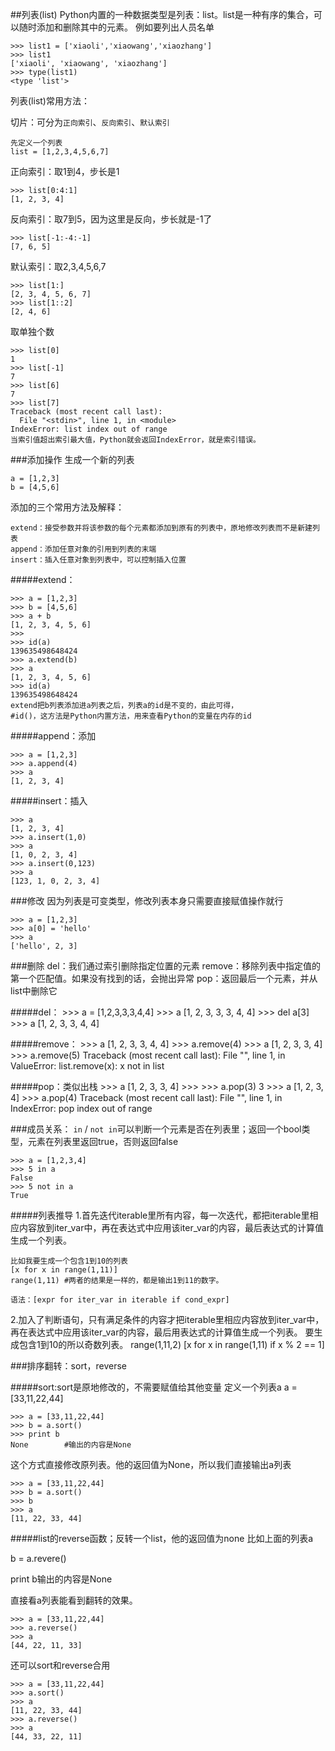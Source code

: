 ##列表(list)
Python内置的一种数据类型是列表：list。list是一种有序的集合，可以随时添加和删除其中的元素。
例如要列出人员名单


    >>> list1 = ['xiaoli','xiaowang','xiaozhang']
	>>> list1
	['xiaoli', 'xiaowang', 'xiaozhang']
	>>> type(list1)
	<type 'list'>

列表(list)常用方法：

切片：可分为`正向索引`、`反向索引`、`默认索引`

    先定义一个列表
    list = [1,2,3,4,5,6,7]
    
正向索引：取1到4，步长是1

	>>> list[0:4:1]
	[1, 2, 3, 4]

反向索引：取7到5，因为这里是反向，步长就是-1了

    >>> list[-1:-4:-1]
    [7, 6, 5]

默认索引：取2,3,4,5,6,7

    >>> list[1:]
    [2, 3, 4, 5, 6, 7]
    >>> list[1::2]
    [2, 4, 6]
    
取单独个数

    >>> list[0]
    1
    >>> list[-1]
    7
    >>> list[6]
    7
    >>> list[7]
    Traceback (most recent call last):
      File "<stdin>", line 1, in <module>
    IndexError: list index out of range
    当索引值超出索引最大值，Python就会返回IndexError，就是索引错误。

###添加操作
生成一个新的列表

    a = [1,2,3]
    b = [4,5,6]
添加的三个常用方法及解释：

    extend：接受参数并将该参数的每个元素都添加到原有的列表中，原地修改列表而不是新建列表
    append：添加任意对象的引用到列表的末端
    insert：插入任意对象到列表中，可以控制插入位置

#####extend：

    >>> a = [1,2,3]
    >>> b = [4,5,6]
    >>> a + b
    [1, 2, 3, 4, 5, 6]
    >>>
    >>> id(a)
    139635498648424
    >>> a.extend(b)
    >>> a
    [1, 2, 3, 4, 5, 6]
    >>> id(a)
    139635498648424
    extend把b列表添加进a列表之后，列表a的id是不变的，由此可得，
    #id()，这方法是Python内置方法，用来查看Python的变量在内存的id

#####append：添加

    >>> a = [1,2,3]
    >>> a.append(4)
    >>> a
    [1, 2, 3, 4]


#####insert：插入

    >>> a
    [1, 2, 3, 4]
    >>> a.insert(1,0)
    >>> a
    [1, 0, 2, 3, 4]
    >>> a.insert(0,123)
    >>> a
    [123, 1, 0, 2, 3, 4]

###修改
因为列表是可变类型，修改列表本身只需要直接赋值操作就行

    >>> a = [1,2,3]
    >>> a[0] = 'hello'
    >>> a
    ['hello', 2, 3]

###删除
    del：我们通过索引删除指定位置的元素
    remove：移除列表中指定值的第一个匹配值。如果没有找到的话，会抛出异常
    pop：返回最后一个元素，并从list中删除它

#####del：
    >>> a = [1,2,3,3,3,4,4]
    >>> a
    [1, 2, 3, 3, 3, 4, 4]
    >>> del a[3]
    >>> a
    [1, 2, 3, 3, 4, 4]


#####remove：
    >>> a
    [1, 2, 3, 3, 4, 4]
    >>> a.remove(4)
    >>> a
    [1, 2, 3, 3, 4]
    >>> a.remove(5)
    Traceback (most recent call last):
      File "<stdin>", line 1, in <module>
    ValueError: list.remove(x): x not in list


#####pop：类似出栈
    >>> a
    [1, 2, 3, 3, 4]
    >>>
    >>> a.pop(3)
    3
    >>> a
    [1, 2, 3, 4]
    >>> a.pop(4)
    Traceback (most recent call last):
      File "<stdin>", line 1, in <module>
    IndexError: pop index out of range

###成员关系：
`in` / `not in`可以判断一个元素是否在列表里；返回一个bool类型，元素在列表里返回true，否则返回false

    >>> a = [1,2,3,4]
    >>> 5 in a
    False
    >>> 5 not in a
    True

#####列表推导
1.首先迭代iterable里所有内容，每一次迭代，都把iterable里相应内容放到iter_var中，再在表达式中应用该iter_var的内容，最后表达式的计算值生成一个列表。

    比如我要生成一个包含1到10的列表
    [x for x in range(1,11)]
    range(1,11)	#两者的结果是一样的，都是输出1到11的数字。


>

    语法：[expr for iter_var in iterable if cond_expr]

2.加入了判断语句，只有满足条件的内容才把iterable里相应内容放到iter_var中，再在表达式中应用该iter_var的内容，最后用表达式的计算值生成一个列表。
要生成包含1到10的所以奇数列表。
range(1,11,2)
[x for x in range(1,11) if x % 2 == 1]

###排序翻转：sort，reverse

#####sort:sort是原地修改的，不需要赋值给其他变量
    定义一个列表a
	a = [33,11,22,44]

>

    >>> a = [33,11,22,44]
    >>> b = a.sort()
    >>> print b
    None		#输出的内容是None
   这个方式直接修改原列表。他的返回值为None，所以我们直接输出a列表

    >>> a = [33,11,22,44]
    >>> b = a.sort()
    >>> b
    >>> a
    [11, 22, 33, 44]



#####list的reverse函数；反转一个list，他的返回值为none
比如上面的列表a

b = a.revere()

print b输出的内容是None

直接看a列表能看到翻转的效果。

    >>> a = [33,11,22,44]
	>>> a.reverse()
	>>> a
	[44, 22, 11, 33]
还可以sort和reverse合用

	>>> a = [33,11,22,44]
	>>> a.sort()
	>>> a
	[11, 22, 33, 44]
	>>> a.reverse()
	>>> a
	[44, 33, 22, 11]
